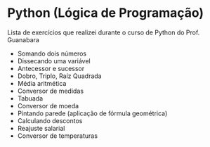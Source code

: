 # Python (Lógica de Programação)
Lista de exercícios que realizei durante o curso de Python do Prof. Guanabara 
- Somando dois números
- Dissecando uma variável
- Antecessor e sucessor
- Dobro, Triplo, Raíz Quadrada
- Média aritmética
- Conversor de medidas
- Tabuada
- Conversor de moeda
- Pintando parede (aplicação de fórmula geométrica)
- Calculando descontos
- Reajuste salarial
- Conversor de temperaturas
